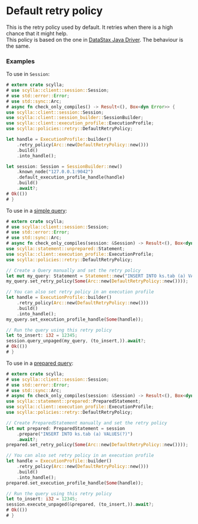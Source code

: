 # Default retry policy
This is the retry policy used by default. It retries when there is a high chance that it might help.\
This policy is based on the one in [DataStax Java Driver](https://docs.datastax.com/en/developer/java-driver/4.11/manual/core/retries/).
The behaviour is the same.

### Examples
To use in `Session`:
```rust
# extern crate scylla;
# use scylla::client::session::Session;
# use std::error::Error;
# use std::sync::Arc;
# async fn check_only_compiles() -> Result<(), Box<dyn Error>> {
use scylla::client::session::Session;
use scylla::client::session_builder::SessionBuilder;
use scylla::client::execution_profile::ExecutionProfile;
use scylla::policies::retry::DefaultRetryPolicy;

let handle = ExecutionProfile::builder()
    .retry_policy(Arc::new(DefaultRetryPolicy::new()))
    .build()
    .into_handle();

let session: Session = SessionBuilder::new()
    .known_node("127.0.0.1:9042")
    .default_execution_profile_handle(handle)
    .build()
    .await?;
# Ok(())
# }
```

To use in a [simple query](../queries/simple.md):
```rust
# extern crate scylla;
# use scylla::client::session::Session;
# use std::error::Error;
# use std::sync::Arc;
# async fn check_only_compiles(session: &Session) -> Result<(), Box<dyn Error>> {
use scylla::statement::unprepared::Statement;
use scylla::client::execution_profile::ExecutionProfile;
use scylla::policies::retry::DefaultRetryPolicy;

// Create a Query manually and set the retry policy
let mut my_query: Statement = Statement::new("INSERT INTO ks.tab (a) VALUES(?)");
my_query.set_retry_policy(Some(Arc::new(DefaultRetryPolicy::new())));

// You can also set retry policy in an execution profile
let handle = ExecutionProfile::builder()
    .retry_policy(Arc::new(DefaultRetryPolicy::new()))
    .build()
    .into_handle();
my_query.set_execution_profile_handle(Some(handle));

// Run the query using this retry policy
let to_insert: i32 = 12345;
session.query_unpaged(my_query, (to_insert,)).await?;
# Ok(())
# }
```

To use in a [prepared query](../queries/prepared.md):
```rust
# extern crate scylla;
# use scylla::client::session::Session;
# use std::error::Error;
# use std::sync::Arc;
# async fn check_only_compiles(session: &Session) -> Result<(), Box<dyn Error>> {
use scylla::statement::prepared::PreparedStatement;
use scylla::client::execution_profile::ExecutionProfile;
use scylla::policies::retry::DefaultRetryPolicy;

// Create PreparedStatement manually and set the retry policy
let mut prepared: PreparedStatement = session
    .prepare("INSERT INTO ks.tab (a) VALUES(?)")
    .await?;
prepared.set_retry_policy(Some(Arc::new(DefaultRetryPolicy::new())));

// You can also set retry policy in an execution profile
let handle = ExecutionProfile::builder()
    .retry_policy(Arc::new(DefaultRetryPolicy::new()))
    .build()
    .into_handle();
prepared.set_execution_profile_handle(Some(handle));

// Run the query using this retry policy
let to_insert: i32 = 12345;
session.execute_unpaged(&prepared, (to_insert,)).await?;
# Ok(())
# }
```
